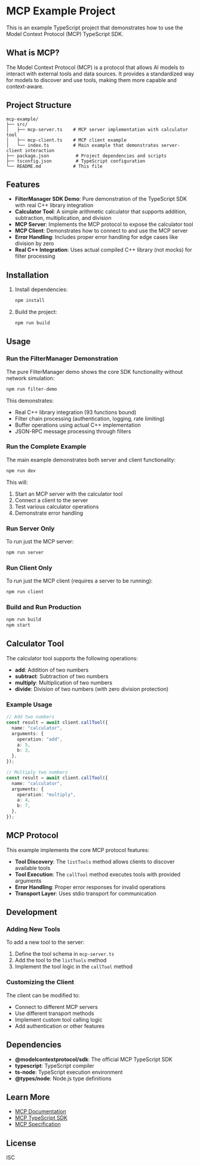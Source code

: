 # MCP Example Project

This is an example TypeScript project that demonstrates how to use the Model Context Protocol (MCP) TypeScript SDK.

## What is MCP?

The Model Context Protocol (MCP) is a protocol that allows AI models to interact with external tools and data sources. It provides a standardized way for models to discover and use tools, making them more capable and context-aware.

## Project Structure

```
mcp-example/
├── src/
│   ├── mcp-server.ts    # MCP server implementation with calculator tool
│   ├── mcp-client.ts    # MCP client example
│   └── index.ts         # Main example that demonstrates server-client interaction
├── package.json          # Project dependencies and scripts
├── tsconfig.json         # TypeScript configuration
└── README.md            # This file
```

## Features

- **FilterManager SDK Demo**: Pure demonstration of the TypeScript SDK with real C++ library integration
- **Calculator Tool**: A simple arithmetic calculator that supports addition, subtraction, multiplication, and division
- **MCP Server**: Implements the MCP protocol to expose the calculator tool
- **MCP Client**: Demonstrates how to connect to and use the MCP server
- **Error Handling**: Includes proper error handling for edge cases like division by zero
- **Real C++ Integration**: Uses actual compiled C++ library (not mocks) for filter processing

## Installation

1. Install dependencies:

   ```bash
   npm install
   ```

2. Build the project:
   ```bash
   npm run build
   ```

## Usage

### Run the FilterManager Demonstration

The pure FilterManager demo shows the core SDK functionality without network simulation:

```bash
npm run filter-demo
```

This demonstrates:

- Real C++ library integration (93 functions bound)
- Filter chain processing (authentication, logging, rate limiting)
- Buffer operations using actual C++ implementation
- JSON-RPC message processing through filters

### Run the Complete Example

The main example demonstrates both server and client functionality:

```bash
npm run dev
```

This will:

1. Start an MCP server with the calculator tool
2. Connect a client to the server
3. Test various calculator operations
4. Demonstrate error handling

### Run Server Only

To run just the MCP server:

```bash
npm run server
```

### Run Client Only

To run just the MCP client (requires a server to be running):

```bash
npm run client
```

### Build and Run Production

```bash
npm run build
npm start
```

## Calculator Tool

The calculator tool supports the following operations:

- **add**: Addition of two numbers
- **subtract**: Subtraction of two numbers
- **multiply**: Multiplication of two numbers
- **divide**: Division of two numbers (with zero division protection)

### Example Usage

```typescript
// Add two numbers
const result = await client.callTool({
  name: "calculator",
  arguments: {
    operation: "add",
    a: 5,
    b: 3,
  },
});

// Multiply two numbers
const result = await client.callTool({
  name: "calculator",
  arguments: {
    operation: "multiply",
    a: 4,
    b: 7,
  },
});
```

## MCP Protocol

This example implements the core MCP protocol features:

- **Tool Discovery**: The `listTools` method allows clients to discover available tools
- **Tool Execution**: The `callTool` method executes tools with provided arguments
- **Error Handling**: Proper error responses for invalid operations
- **Transport Layer**: Uses stdio transport for communication

## Development

### Adding New Tools

To add a new tool to the server:

1. Define the tool schema in `mcp-server.ts`
2. Add the tool to the `listTools` method
3. Implement the tool logic in the `callTool` method

### Customizing the Client

The client can be modified to:

- Connect to different MCP servers
- Use different transport methods
- Implement custom tool calling logic
- Add authentication or other features

## Dependencies

- **@modelcontextprotocol/sdk**: The official MCP TypeScript SDK
- **typescript**: TypeScript compiler
- **ts-node**: TypeScript execution environment
- **@types/node**: Node.js type definitions

## Learn More

- [MCP Documentation](https://modelcontextprotocol.io/)
- [MCP TypeScript SDK](https://github.com/modelcontextprotocol/typescript-sdk)
- [MCP Specification](https://spec.modelcontextprotocol.io/)

## License

ISC
